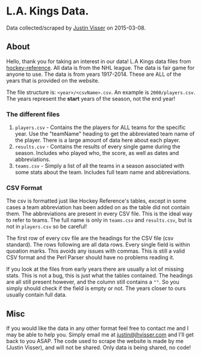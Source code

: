 # L.A. Kings Data.
Data collected/scraped by [Justin Visser](https://jhvisser.com) on 2015-03-08.

## About
Hello, thank you for taking an interest in our data! L.A Kings data files from [hockey-reference](http://www.hockey-reference.com/). All data is from the NHL league. The data is fair game for anyone to use. The data is from years 1917-2014. These are ALL of the years that is provided on the website. 

The file structure is: `<year>/<csvName>.csv`. An example is `2000/players.csv`. The years represent the **start** years of the season, not the end year! 
### The different files
1. `players.csv` - Contains the the players for ALL teams for the specific year. Use the "teamName" heading to get the abbreviated team name of the player. There is a large amount of data here about each player. 
2. `results.csv` - Contains the results of every single game during the season. Includes who played who, the score, as well as dates and abbreviations. 
3. `teams.csv` - Simply a list of all the teams in a season associated with some stats about the team. Includes full team name and abbreviations. 

### CSV Format
The csv is formatted just like Hockey Reference's tables, except in some cases a team abbreviation has been added on as the table did not contain them. The abbreviations are present in every CSV file. This is the ideal way to refer to teams. The full name is only in `teams.csv` and `results.csv`, but is not in `players.csv` so be careful!

The first row of every csv file are the headings for the CSV file (csv standard). The rows following are all data rows. Every single field is within quoation marks. This avoids any issues with commas. This is still a valid CSV format and the Perl Parser should have no problems reading it.

If you look at the files from early years there are usually a lot of missing stats. This is not a bug, this is just what the tables contained. The headings are all still present however, and the column still contains a `""`. So you simply should check if the field is empty or not. The years closer to ours usually contain full data.

## Misc
If you would like the data in any other format feel free to contact me and I may be able to help you. Simply email me at [justin@jhvisser.com](mailto:justin@jhvisser.com) and I'll get back to you ASAP. The code used to scrape the website is made by me (Justin Visser), and will not be shared. Only data is being shared, no code! 
